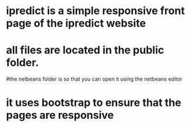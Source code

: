# ipredict is a simple responsive front  page of the ipredict website
# all files are located in the public folder.
#the netbeans folder is so that you can open it using the netbeans editor
# it uses bootstrap to ensure that the pages are responsive

